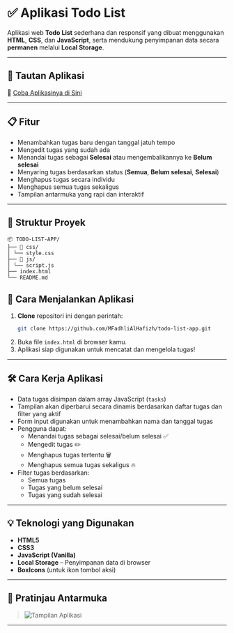 # ✅ Aplikasi Todo List

Aplikasi web **Todo List** sederhana dan responsif yang dibuat menggunakan **HTML**, **CSS**, dan **JavaScript**, serta mendukung penyimpanan data secara **permanen** melalui **Local Storage**.

---

## 📌 Tautan Aplikasi

🔗 [Coba Aplikasinya di Sini](https://mfadhlialhafizh.github.io/todo-list-app/)  

---

## 📋 Fitur

- Menambahkan tugas baru dengan tanggal jatuh tempo  
- Mengedit tugas yang sudah ada  
- Menandai tugas sebagai **Selesai** atau mengembalikannya ke **Belum selesai**  
- Menyaring tugas berdasarkan status (**Semua**, **Belum selesai**, **Selesai**)  
- Menghapus tugas secara individu  
- Menghapus semua tugas sekaligus  
- Tampilan antarmuka yang rapi dan interaktif

---

## 📁 Struktur Proyek

```
📦 TODO-LIST-APP/
├── 📁 css/
│ └── style.css
├── 📁 js/
│ └── script.js
├── index.html
└── README.md
```

## 🚀 Cara Menjalankan Aplikasi

1. **Clone** repositori ini dengan perintah:
   ```bash
   git clone https://github.com/MFadhliAlHafizh/todo-list-app.git
2. Buka file `index.html` di browser kamu.
3. Aplikasi siap digunakan untuk mencatat dan mengelola tugas!

---

## 🛠️ Cara Kerja Aplikasi

- Data tugas disimpan dalam array JavaScript (`tasks`)
- Tampilan akan diperbarui secara dinamis berdasarkan daftar tugas dan filter yang aktif
- Form input digunakan untuk menambahkan nama dan tanggal tugas
- Pengguna dapat:
  - Menandai tugas sebagai selesai/belum selesai ✅  
  - Mengedit tugas ✏️  
  - Menghapus tugas tertentu 🗑️  
  - Menghapus semua tugas sekaligus 🔥
- Filter tugas berdasarkan:
  - Semua tugas
  - Tugas yang belum selesai
  - Tugas yang sudah selesai

---

## 💡 Teknologi yang Digunakan

- **HTML5**
- **CSS3**
- **JavaScript (Vanilla)**
- **Local Storage** – Penyimpanan data di browser
- **BoxIcons** (untuk ikon tombol aksi)

---

## 📸 Pratinjau Antarmuka

> ![Tampilan Aplikasi](images/web-preview.png)

---
